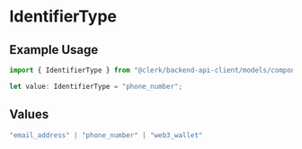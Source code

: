 # IdentifierType

## Example Usage

```typescript
import { IdentifierType } from "@clerk/backend-api-client/models/components";

let value: IdentifierType = "phone_number";
```

## Values

```typescript
"email_address" | "phone_number" | "web3_wallet"
```